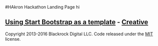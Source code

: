 #HAkron Hackathon Landing Page
hi


## [Using Start Bootstrap as a template](http://startbootstrap.com/) - [Creative](http://startbootstrap.com/template-overviews/creative/)



Copyright 2013-2016 Blackrock Digital LLC. Code released under the [MIT](https://github.com/BlackrockDigital/startbootstrap-creative/blob/gh-pages/LICENSE) license.
